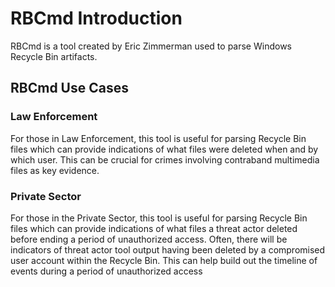 # RBCmd Introduction

RBCmd is a tool created by Eric Zimmerman used to parse Windows Recycle Bin artifacts.

## RBCmd Use Cases

### Law Enforcement

For those in Law Enforcement, this tool is useful for parsing Recycle Bin files which can provide indications of what files were deleted when and by which user. This can be crucial for crimes involving contraband multimedia files as key evidence.

### Private Sector

For those in the Private Sector, this tool is useful for parsing Recycle Bin files which can provide indications of what files a threat actor deleted before ending a period of unauthorized access. Often, there will be indicators of threat actor tool output having been deleted by a compromised user account within the Recycle Bin. This can help build out the timeline of events during a period of unauthorized access
